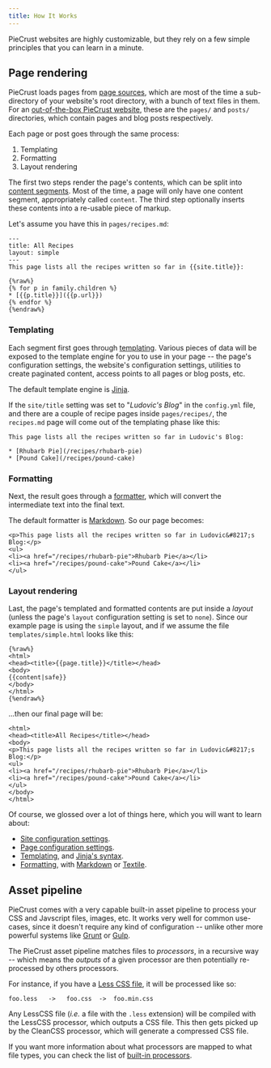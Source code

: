 ```yaml
---
title: How It Works
---
```


PieCrust websites are highly customizable, but they rely on a few simple
principles that you can learn in a minute.


## Page rendering

PieCrust loads pages from [page sources][src], which are most of the time a
sub-directory of your website's root directory, with a bunch of text files in
them. For an [out-of-the-box PieCrust website][def], these are the `pages/` and
`posts/` directories, which contain pages and blog posts respectively.

Each page or post goes through the same process:

1. Templating
2. Formatting
3. Layout rendering

The first two steps render the page's contents, which can be split into [content
segments][seg]. Most of the time, a page will only have one content segment,
appropriately called `content`. The third step optionally inserts these contents
into a re-usable piece of markup.

Let's assume you have this in `pages/recipes.md`:

    ---
    title: All Recipes
    layout: simple
    ---
    This page lists all the recipes written so far in {{site.title}}:

    {%raw%}
    {% for p in family.children %}
    * [{{p.title}}]({{p.url}})
    {% endfor %}
    {%endraw%}


### Templating

Each segment first goes through [templating][tpl]. Various pieces of data will
be exposed to the template engine for you to use in your page -- the page's
configuration settings, the website's configuration settings, utilities to
create paginated content, access points to all pages or blog posts, etc.

The default template engine is [Jinja][].

If the `site/title` setting was set to "_Ludovic's Blog_" in the `config.yml`
file, and there are a couple of recipe pages inside `pages/recipes/`, the
`recipes.md` page will come out of the templating phase like this:

    This page lists all the recipes written so far in Ludovic's Blog:

    * [Rhubarb Pie](/recipes/rhubarb-pie)
    * [Pound Cake](/recipes/pound-cake)

### Formatting

Next, the result goes through a [formatter][fmt], which will convert the
intermediate text into the final text.

The default formatter is [Markdown][]. So our page becomes:

    <p>This page lists all the recipes written so far in Ludovic&#8217;s Blog:</p>
    <ul>
    <li><a href="/recipes/rhubarb-pie">Rhubarb Pie</a></li>
    <li><a href="/recipes/pound-cake">Pound Cake</a></li>
    </ul>


### Layout rendering

Last, the page's templated and formatted contents are put inside a _layout_
(unless the page's `layout` configuration setting is set to `none`). Since our
example page is using the `simple` layout, and if we assume the file
`templates/simple.html` looks like this:

    {%raw%}
    <html>
    <head><title>{{page.title}}</title></head>
    <body>
    {{content|safe}}
    </body>
    </html>
    {%endraw%}

...then our final page will be:

    <html>
    <head><title>All Recipes</title></head>
    <body>
    <p>This page lists all the recipes written so far in Ludovic&#8217;s Blog:</p>
    <ul>
    <li><a href="/recipes/rhubarb-pie">Rhubarb Pie</a></li>
    <li><a href="/recipes/pound-cake">Pound Cake</a></li>
    </ul>
    </body>
    </html>

Of course, we glossed over a lot of things here, which you will want to learn
about:

* [Site configuration settings][siteconf].
* [Page configuration settings][pageconf].
* [Templating][tpl], and [Jinja's syntax][jinja].
* [Formatting][fmt], with [Markdown][] or [Textile][].


## Asset pipeline

PieCrust comes with a very capable built-in asset pipeline to process your CSS
and Javscript files, images, etc. It works very well for common use-cases, since
it doesn't require any kind of configuration -- unlike other more powerful
systems like [Grunt][] or [Gulp][].

The PieCrust asset pipeline matches files to *processors*, in a recursive way --
which means the _outputs_ of a given processor are then potentially re-processed
by others processors.

For instance, if you have a [Less CSS file][less], it will be processed like so:

    foo.less   ->   foo.css  ->  foo.min.css

Any LessCSS file (_i.e._ a file with the `.less` extension) will be compiled with
the LessCSS processor, which outputs a CSS file. This then gets picked up by
the CleanCSS processor, which will generate a compressed CSS file.

If you want more information about what processors are mapped to what file
types, you can check the list of [built-in processors][procs].


[src]: {{docurl('content-model/sources')}}
[def]: {{docurl('content-model/default-model')}}
[seg]: {{docurl('content/content-segments')}}
[tpl]: {{docurl('content/templating')}}
[fmt]: {{docurl('content/formatters')}}
[procs]: {{docurl('reference/asset-pipeline')}}
[siteconf]: {{docurl('general/website-configuration')}}
[pageconf]: {{docurl('content/page-configuration')}}
[jinja]: http://jinja.pocoo.org/docs/dev/templates/
[markdown]: https://en.wikipedia.org/wiki/Markdown
[textile]: https://en.wikipedia.org/wiki/Textile_(markup_language)
[grunt]: http://gruntjs.com/
[gulp]: http://gulpjs.com/
[less]: http://lesscss.org/

